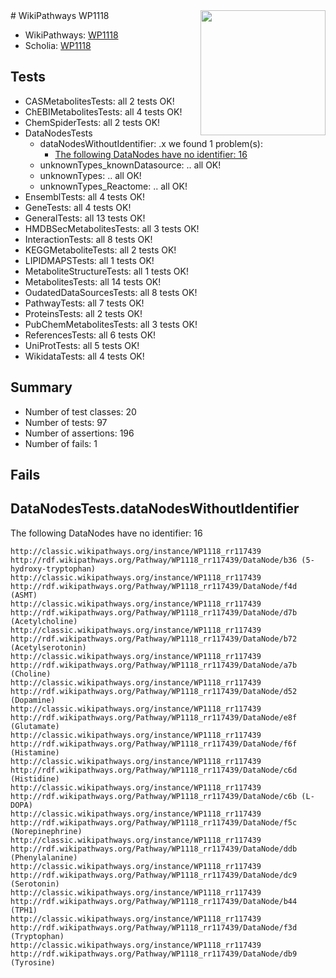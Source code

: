 <img style="float: right; width: 200px" src="https://upload.wikimedia.org/wikipedia/commons/thumb/8/83/Wplogo_with_text_500.png/640px-Wplogo_with_text_500.png" />
# WikiPathways WP1118

* WikiPathways: [WP1118](https://wikipathways.org/pathways/WP1118)
* Scholia: [WP1118](https://scholia.toolforge.org/wikipathways/WP1118)
## Tests
* CASMetabolitesTests: all 2 tests OK!
* ChEBIMetabolitesTests: all 4 tests OK!
* ChemSpiderTests: all 2 tests OK!
* DataNodesTests
    * dataNodesWithoutIdentifier: .x we found 1 problem(s):
        * [The following DataNodes have no identifier: 16](#8792c496)
    * unknownTypes_knownDatasource: .. all OK!
    * unknownTypes: .. all OK!
    * unknownTypes_Reactome: .. all OK!
* EnsemblTests: all 4 tests OK!
* GeneTests: all 4 tests OK!
* GeneralTests: all 13 tests OK!
* HMDBSecMetabolitesTests: all 3 tests OK!
* InteractionTests: all 8 tests OK!
* KEGGMetaboliteTests: all 2 tests OK!
* LIPIDMAPSTests: all 1 tests OK!
* MetaboliteStructureTests: all 1 tests OK!
* MetabolitesTests: all 14 tests OK!
* OudatedDataSourcesTests: all 8 tests OK!
* PathwayTests: all 7 tests OK!
* ProteinsTests: all 2 tests OK!
* PubChemMetabolitesTests: all 3 tests OK!
* ReferencesTests: all 6 tests OK!
* UniProtTests: all 5 tests OK!
* WikidataTests: all 4 tests OK!


## Summary

* Number of test classes: 20
* Number of tests: 97
* Number of assertions: 196
* Number of fails: 1

## Fails

<a name="8792c496" />

## DataNodesTests.dataNodesWithoutIdentifier

The following DataNodes have no identifier: 16
```
http://classic.wikipathways.org/instance/WP1118_rr117439 http://rdf.wikipathways.org/Pathway/WP1118_rr117439/DataNode/b36 (5-hydroxy-tryptophan)
http://classic.wikipathways.org/instance/WP1118_rr117439 http://rdf.wikipathways.org/Pathway/WP1118_rr117439/DataNode/f4d (ASMT)
http://classic.wikipathways.org/instance/WP1118_rr117439 http://rdf.wikipathways.org/Pathway/WP1118_rr117439/DataNode/d7b (Acetylcholine)
http://classic.wikipathways.org/instance/WP1118_rr117439 http://rdf.wikipathways.org/Pathway/WP1118_rr117439/DataNode/b72 (Acetylserotonin)
http://classic.wikipathways.org/instance/WP1118_rr117439 http://rdf.wikipathways.org/Pathway/WP1118_rr117439/DataNode/a7b (Choline)
http://classic.wikipathways.org/instance/WP1118_rr117439 http://rdf.wikipathways.org/Pathway/WP1118_rr117439/DataNode/d52 (Dopamine)
http://classic.wikipathways.org/instance/WP1118_rr117439 http://rdf.wikipathways.org/Pathway/WP1118_rr117439/DataNode/e8f (Glutamate)
http://classic.wikipathways.org/instance/WP1118_rr117439 http://rdf.wikipathways.org/Pathway/WP1118_rr117439/DataNode/f6f (Histamine)
http://classic.wikipathways.org/instance/WP1118_rr117439 http://rdf.wikipathways.org/Pathway/WP1118_rr117439/DataNode/c6d (Histidine)
http://classic.wikipathways.org/instance/WP1118_rr117439 http://rdf.wikipathways.org/Pathway/WP1118_rr117439/DataNode/c6b (L-DOPA)
http://classic.wikipathways.org/instance/WP1118_rr117439 http://rdf.wikipathways.org/Pathway/WP1118_rr117439/DataNode/f5c (Norepinephrine)
http://classic.wikipathways.org/instance/WP1118_rr117439 http://rdf.wikipathways.org/Pathway/WP1118_rr117439/DataNode/ddb (Phenylalanine)
http://classic.wikipathways.org/instance/WP1118_rr117439 http://rdf.wikipathways.org/Pathway/WP1118_rr117439/DataNode/dc9 (Serotonin)
http://classic.wikipathways.org/instance/WP1118_rr117439 http://rdf.wikipathways.org/Pathway/WP1118_rr117439/DataNode/b44 (TPH1)
http://classic.wikipathways.org/instance/WP1118_rr117439 http://rdf.wikipathways.org/Pathway/WP1118_rr117439/DataNode/f3d (Tryptophan)
http://classic.wikipathways.org/instance/WP1118_rr117439 http://rdf.wikipathways.org/Pathway/WP1118_rr117439/DataNode/db9 (Tyrosine)
```

